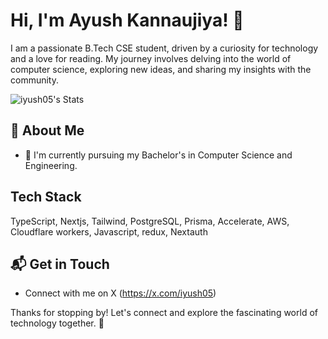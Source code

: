 # Hi, I'm Ayush Kannaujiya! 👋

I am a passionate B.Tech CSE student, driven by a curiosity for technology and a love for reading. My journey involves delving into the world of computer science, exploring new ideas, and sharing my insights with the community.

![iyush05's Stats](https://github-readme-stats.vercel.app/api?username=iyush05&theme=vue-dark&show_icons=true&hide_border=true&count_private=true&include_all_commits=true)

## 🚀 About Me

- 🔭 I'm currently pursuing my Bachelor's in Computer Science and Engineering.


## Tech Stack

TypeScript, Nextjs, Tailwind, PostgreSQL, Prisma, Accelerate, AWS, Cloudflare workers, Javascript, redux, Nextauth



## 📬 Get in Touch

- Connect with me on X (https://x.com/iyush05)

Thanks for stopping by! Let's connect and explore the fascinating world of technology together. 🚀



<!--

Here are some ideas to get you started:

- 🔭 I’m currently working on ...
- 🌱 I’m currently learning ...
- 👯 I’m looking to collaborate on ...
- 🤔 I’m looking for help with ...
- 💬 Ask me about ...
- 📫 How to reach me: ...
- 😄 Pronouns: ...
- ⚡ Fun fact: ...
-->
